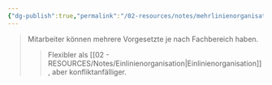 ```yaml
---
{"dg-publish":true,"permalink":"/02-resources/notes/mehrlinienorganisation/","tags":["organisation/leitungssystem","BWL"],"noteIcon":"","updated":"2025-09-05T10:12:30.000+02:00"}
---
```


>Mitarbeiter können mehrere Vorgesetzte je nach Fachbereich haben.
>>Flexibler als [[02 - RESOURCES/Notes/Einlinienorganisation\|Einlinienorganisation]], aber konfliktanfälliger.